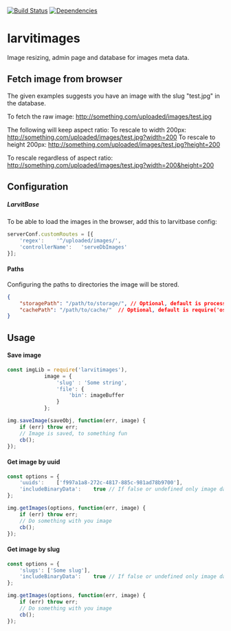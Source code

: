 [![Build Status](https://travis-ci.org/larvit/larvitimages.svg?branch=master)](https://travis-ci.org/larvit/larvitimages) [![Dependencies](https://david-dm.org/larvit/larvitimages.svg)](https://david-dm.org/larvit/larvitimages.svg)

# larvitimages

Image resizing, admin page and database for images meta data.


## Fetch image from browser

The given examples suggests you have an image with the slug "test.jpg" in the database.

To fetch the raw image: http://something.com/uploaded/images/test.jpg

The following will keep aspect ratio:
To rescale to width 200px: http://something.com/uploaded/images/test.jpg?width=200
To rescale to height 200px: http://something.com/uploaded/images/test.jpg?height=200

To rescale regardless of aspect ratio: http://something.com/uploaded/images/test.jpg?width=200&height=200


## Configuration

##### LarvitBase
To be able to load the images in the browser, add this to larvitbase config:
```javascript
serverConf.customRoutes = [{
	'regex':	'^/uploaded/images/',
	'controllerName':	'serveDbImages'
}];
```

#### Paths
Configuring the paths to directories the image will be stored.

```json
{
	"storagePath": "/path/to/storage/",	// Optional, default is process.cwd() + '/larvitimages'
	"cachePath": "/path/to/cache/"	// Optional, default is require('os').tmpdir() + '/larvitimages_cache'
}
```

## Usage

#### Save image
```javascript
const imgLib = require('larvitimages'),
			image = {
				'slug' : 'Some string',
				'file': {
					'bin': imageBuffer
				}
			};

img.saveImage(saveObj, function(err, image) {
	if (err) throw err;
	// Image is saved, to something fun
	cb();
});
```


#### Get image by uuid
```javascript
const options = {
	'uuids':	['f997a1a8-272c-4817-885c-981ad78b9700'],
	'includeBinaryData':	true // If false or undefined only image data will be fetched.
};

img.getImages(options, function(err, image) {
	if (err) throw err;
	// Do something with you image
	cb();
});
```

#### Get image by slug
```javascript
const options = {
	'slugs': ['Some slug'],
	'includeBinaryData':	true // If false or undefined only image data will be fetched.
};

img.getImages(options, function(err, image) {
	if (err) throw err;
	// Do something with you image
	cb();
});
```
